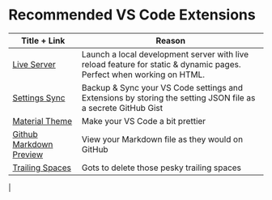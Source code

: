 # Recommended VS Code Extensions

| Title + Link                                                                                                   | Reason                                                                                                                    |
| -------------------------------------------------------------------------------------------------------------- | ------------------------------------------------------------------------------------------------------------------------- |
| [Live Server](https://marketplace.visualstudio.com/items?itemName=ritwickdey.LiveServer)                       | Launch a local development server with live reload feature for static & dynamic pages. <br> Perfect when working on HTML. |
| [Settings Sync](https://marketplace.visualstudio.com/items?itemName=Shan.code-settings-sync)                   | Backup & Sync your VS Code settings and Extensions by storing the setting JSON file as a secrete GitHub Gist              |
| [Material Theme](https://marketplace.visualstudio.com/items?itemName=Equinusocio.vsc-material-theme)           | Make your VS Code a bit prettier                                                                                          |
| [Github Markdown Preview](https://marketplace.visualstudio.com/items?itemName=bierner.github-markdown-preview) | View your Markdown file as they would on GitHub                                                                           |
| [Trailing Spaces](https://marketplace.visualstudio.com/items?itemName=shardulm94.trailing-spaces) | Gots to delete those pesky trailing spaces |
| 